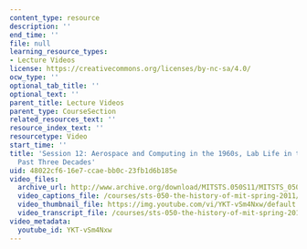 ```yaml
---
content_type: resource
description: ''
end_time: ''
file: null
learning_resource_types:
- Lecture Videos
license: https://creativecommons.org/licenses/by-nc-sa/4.0/
ocw_type: ''
optional_tab_title: ''
optional_text: ''
parent_title: Lecture Videos
parent_type: CourseSection
related_resources_text: ''
resource_index_text: ''
resourcetype: Video
start_time: ''
title: 'Session 12: Aerospace and Computing in the 1960s, Lab Life in the 1970s, The
  Past Three Decades'
uid: 48022cf6-16e7-ccae-bb0c-23fb1d6b185e
video_files:
  archive_url: http://www.archive.org/download/MITSTS.050S11/MITSTS_050S11lec10_300k.mp4
  video_captions_file: /courses/sts-050-the-history-of-mit-spring-2011/ac1c9d21fb9853e7a1b84e715af92cf5_YKT-vSm4Nxw.vtt
  video_thumbnail_file: https://img.youtube.com/vi/YKT-vSm4Nxw/default.jpg
  video_transcript_file: /courses/sts-050-the-history-of-mit-spring-2011/08d014ec56c7292dac3b0babee4c4b25_YKT-vSm4Nxw.pdf
video_metadata:
  youtube_id: YKT-vSm4Nxw
---
```

